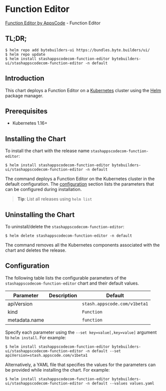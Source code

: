 # Function Editor

[Function Editor by AppsCode](https://byte.builders) - Function Editor

## TL;DR;

```console
$ helm repo add bytebuilders-ui https://bundles.byte.builders/ui/
$ helm repo update
$ helm install stashappscodecom-function-editor bytebuilders-ui/stashappscodecom-function-editor -n default
```

## Introduction

This chart deploys a Function Editor on a [Kubernetes](http://kubernetes.io) cluster using the [Helm](https://helm.sh) package manager.

## Prerequisites

- Kubernetes 1.16+

## Installing the Chart

To install the chart with the release name `stashappscodecom-function-editor`:

```console
$ helm install stashappscodecom-function-editor bytebuilders-ui/stashappscodecom-function-editor -n default
```

The command deploys a Function Editor on the Kubernetes cluster in the default configuration. The [configuration](#configuration) section lists the parameters that can be configured during installation.

> **Tip**: List all releases using `helm list`

## Uninstalling the Chart

To uninstall/delete the `stashappscodecom-function-editor`:

```console
$ helm delete stashappscodecom-function-editor -n default
```

The command removes all the Kubernetes components associated with the chart and deletes the release.

## Configuration

The following table lists the configurable parameters of the `stashappscodecom-function-editor` chart and their default values.

|   Parameter   | Description |                 Default                 |
|---------------|-------------|-----------------------------------------|
| apiVersion    |             | <code>stash.appscode.com/v1beta1</code> |
| kind          |             | <code>Function</code>                   |
| metadata.name |             | <code>function</code>                   |


Specify each parameter using the `--set key=value[,key=value]` argument to `helm install`. For example:

```console
$ helm install stashappscodecom-function-editor bytebuilders-ui/stashappscodecom-function-editor -n default --set apiVersion=stash.appscode.com/v1beta1
```

Alternatively, a YAML file that specifies the values for the parameters can be provided while
installing the chart. For example:

```console
$ helm install stashappscodecom-function-editor bytebuilders-ui/stashappscodecom-function-editor -n default --values values.yaml
```
